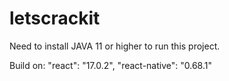 # letscrackit
Need to install JAVA 11 or higher to run this project.

Build on:
 "react": "17.0.2",
    "react-native": "0.68.1"
